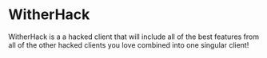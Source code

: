 # WitherHack
WitherHack is a a hacked client that will include all of the best features from all of the other hacked clients you love combined into one singular client!
